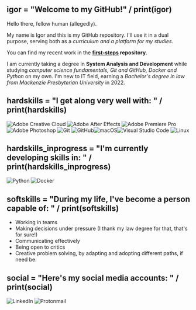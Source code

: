 ## igor = "Welcome to my GitHub!" / print(igor)

Hello there, fellow human (allegedly).

My name is Igor and this is my GitHub repository. I'll use it in a dual purpose, serving both as a *curriculum and a platform for my studies*.

You can find my recent work in the **[first-steps](https://github.com/gibietis/first-steps) repository**.

I am currently taking a degree in **System Analysis and Development** while studying *computer science fundamentals, Git and GitHub, Docker and Python* on my own. I'm new to IT field, earning a *Bachelor's degree in law from Mackenzie Presbyterian University* in 2022.

## hardskills = "I get along very well with: " / print(hardskills)

![Adobe Creative Cloud](https://img.shields.io/badge/Adobe%20Creative%20Cloud-DA1F26.svg?style=for-the-badge&logo=Adobe%20Creative%20Cloud&logoColor=white) ![Adobe After Effects](https://img.shields.io/badge/Adobe%20After%20Effects-9999FF.svg?style=for-the-badge&logo=Adobe%20After%20Effects&logoColor=white) ![Adobe Premiere Pro](https://img.shields.io/badge/Adobe%20Premiere%20Pro-9999FF.svg?style=for-the-badge&logo=Adobe%20Premiere%20Pro&logoColor=white) ![Adobe Photoshop](https://img.shields.io/badge/adobe%20photoshop-%2331A8FF.svg?style=for-the-badge&logo=adobe%20photoshop&logoColor=white) ![Git](https://img.shields.io/badge/git-%23F05033.svg?style=for-the-badge&logo=git&logoColor=white) ![GitHub](https://img.shields.io/badge/github-%23121011.svg?style=for-the-badge&logo=github&logoColor=white)![macOS](https://img.shields.io/badge/mac%20os-000000?style=for-the-badge&logo=macos&logoColor=F0F0F0)![Visual Studio Code](https://img.shields.io/badge/Visual%20Studio%20Code-0078d7.svg?style=for-the-badge&logo=visual-studio-code&logoColor=white) ![Linux](https://img.shields.io/badge/Linux-FCC624?style=for-the-badge&logo=linux&logoColor=black)

## hardskills_inprogress = "I'm currently developing skills in: " / print(hardskills_inprogress)

![Python](https://img.shields.io/badge/python-3670A0?style=for-the-badge&logo=python&logoColor=ffdd54) ![Docker](https://img.shields.io/badge/docker-%230db7ed.svg?style=for-the-badge&logo=docker&logoColor=white) 

## softskills = "During my life, I've become a person capable of: " / print(softskills)

* Working in teams
* Making decisions under pressure (I thank my law degree for that, that's for sure!)
* Communicating effectively
* Being open to critics
* Creative problem solving, by adapting and adopting different paths, if need be.

## social = "Here's my social media accounts: " / print(social)

![LinkedIn](https://img.shields.io/badge/linkedin-%230077B5.svg?style=for-the-badge&logo=linkedin&logoColor=white) ![Protonmail](https://img.shields.io/badge/ProtonMail-8B89CC?style=for-the-badge&logo=protonmail&logoColor=white)

